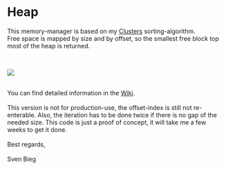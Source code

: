 <h1>Heap</h1>

<p>
This memory-manager is based on my <a href="http://www.github.com/svenbieg/clusters">Clusters</a> sorting-algorithm.<br />
Free space is mapped by size and by offset, so the smallest free block top most of the heap is returned.<br />
</p><br />

<img src="https://github.com/svenbieg/Heap/assets/12587394/c09b244b-989c-4cfa-96dd-5843c279c75c" /><br />
<br />

<p>
You can find detailed information in the <a href="https://github.com/svenbieg/Heap/wiki">Wiki</a>.
<br /><br />
This version is not for production-use, the offset-index is still not re-enterable. Also, the iteration has to be done twice if there is no gap of the needed size. This code is just a proof of concept, it will take me a few weeks to get it done.<br />
<br />
Best regards,<br />
<br />
Sven Bieg
</p><br />

<br /><br /><br /><br /><br />

